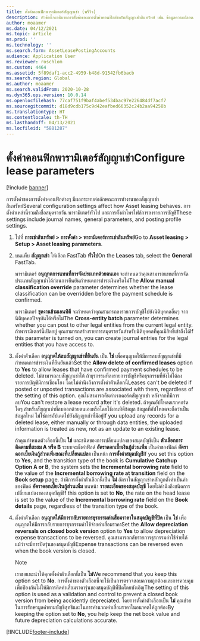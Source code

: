 ```yaml
---
title: ตั้งค่าคอนฟิกพารามิเตอร์สัญญาเช่า (พรีวิว)
description: หัวข้อนี้จะอธิบายการตั้งค่าของการตั้งค่าคอนฟิกสำหรับสัญญาเช่าสินทรัพย์ เช่น ข้อมูลความปลอดภัย และการตั้งค่าการบัญชี
author: moaamer
ms.date: 04/12/2021
ms.topic: article
ms.prod: ''
ms.technology: ''
ms.search.form: AssetLeasePostingAccounts
audience: Application User
ms.reviewer: roschlom
ms.custom: 4464
ms.assetid: 5f89daf1-acc2-4959-b48d-91542fb6bacb
ms.search.region: Global
ms.author: moaamer
ms.search.validFrom: 2020-10-28
ms.dyn365.ops.version: 10.0.14
ms.openlocfilehash: 77caf751f9baf4abef534bac97e226484df7acf7
ms.sourcegitcommit: d18d9cdb175c9d42eafbed66352c24b2aa94258b
ms.translationtype: HT
ms.contentlocale: th-TH
ms.lasthandoff: 04/13/2021
ms.locfileid: "5881287"
---
```

# <a name="configure-lease-parameters"></a><span data-ttu-id="6ad24-103">ตั้งค่าคอนฟิกพารามิเตอร์สัญญาเช่า</span><span class="sxs-lookup"><span data-stu-id="6ad24-103">Configure lease parameters</span></span>

[!include [banner](../includes/banner.md)]

<span data-ttu-id="6ad24-104">การตั้งค่าของการตั้งค่าคอนฟิกต่างๆ มีผลกระทบต่อลักษณะการทำงานของสัญญาเช่าสินทรัพย์</span><span class="sxs-lookup"><span data-stu-id="6ad24-104">Several configuration settings affect how Asset leasing behaves.</span></span> <span data-ttu-id="6ad24-105">การตั้งค่าเหล่านี้รวมถึงชื่อสมุดรายวัน พารามิเตอร์ทั่วไป และการตั้งค่าโพรไฟล์การลงรายการบัญชี</span><span class="sxs-lookup"><span data-stu-id="6ad24-105">These settings include journal names, general parameters, and posting profile settings.</span></span>

1. <span data-ttu-id="6ad24-106">ไปที่ **การเช่าสินทรัพย์ \> การตั้งค่า \> พารามิเตอร์การเช่าสินทรัพย์**</span><span class="sxs-lookup"><span data-stu-id="6ad24-106">Go to **Asset leasing \> Setup \> Asset leasing parameters**.</span></span>
2. <span data-ttu-id="6ad24-107">บนแท็บ **สัญญาเช่า** ให้เลือก FastTab **ทั่วไป**</span><span class="sxs-lookup"><span data-stu-id="6ad24-107">On the **Leases** tab, select the **General** FastTab.</span></span>

    <span data-ttu-id="6ad24-108">พารามิเตอร์ **อนุญาตการแทนที่การจัดประเภทด้วยตนเอง** จะกำหนดว่าคุณสามารถแทนที่การจัดประเภทสัญญาเช่าได้ก่อนการยืนยันกำหนดการชำระเงินหรือไม่</span><span class="sxs-lookup"><span data-stu-id="6ad24-108">The **Allow manual classification override** parameter determines whether the lease classification can be overridden before the payment schedule is confirmed.</span></span>

    <span data-ttu-id="6ad24-109">พารามิเตอร์ **ชุดงานข้ามเอนทิตี** จะกำหนดว่าคุณสามารถลงรายการบัญชีไปยังนิติบุคคลอื่นๆ จากนิติบุคคลปัจจุบันได้หรือไม่</span><span class="sxs-lookup"><span data-stu-id="6ad24-109">The **Cross-entity batch** parameter determines whether you can post to other legal entities from the current legal entity.</span></span> <span data-ttu-id="6ad24-110">ถ้าพารามิเตอร์นี้เปิดอยู่ คุณสามารถสร้างรายการสมุดรายวันสำหรับนิติบุคคลที่คุณมีสิทธิ์เข้าถึงได้</span><span class="sxs-lookup"><span data-stu-id="6ad24-110">If this parameter is turned on, you can create journal entries for the legal entities that you have access to.</span></span>

3. <span data-ttu-id="6ad24-111">ตั้งค่าตัวเลือก **อนุญาตให้ลบสัญญาเช่าที่ยืนยัน** เป็น **ใช่** เพื่ออนุญาตให้มีการลบสัญญาเช่าที่มีกำหนดการชำระเงินที่ยืนยันแล้ว</span><span class="sxs-lookup"><span data-stu-id="6ad24-111">Set the **Allow delete of confirmed leases** option to **Yes** to allow leases that have confirmed payment schedules to be deleted.</span></span> <span data-ttu-id="6ad24-112">ไม่สามารถลบสัญญาเช่าได้ ถ้าธุรกรรมที่ลงรายการบัญชีหรือธุรกรรมที่ยังไม่ได้ลงรายการบัญชีมีการเชื่อมโยง โดยไม่คำนึงถึงการตั้งค่าตัวเลือกนี้</span><span class="sxs-lookup"><span data-stu-id="6ad24-112">Leases can't be deleted if posted or unposted transactions are associated with them, regardless of the setting of this option.</span></span> <span data-ttu-id="6ad24-113">คุณไม่สามารถคืนค่าเรกคอร์ดสัญญาเช่า หลังจากที่มีการลบ</span><span class="sxs-lookup"><span data-stu-id="6ad24-113">You can't restore a lease record after it's deleted.</span></span> <span data-ttu-id="6ad24-114">ถ้าคุณอัปโหลดเรกคอร์ดใดๆ สำหรับสัญญาเช่าที่ลบออกด้วยตนเองหรือโดยใช้เอนทิตีข้อมูล ข้อมูลที่อัปโหลดจะถือว่าเป็นข้อมูลใหม่ ไม่ใช่การอัปเดตไปยังสัญญาเช่าที่มีอยู่</span><span class="sxs-lookup"><span data-stu-id="6ad24-114">If you upload any records for a deleted lease, either manually or through data entities, the uploaded information is treated as new, not as an update to an existing lease.</span></span>

    <span data-ttu-id="6ad24-115">ถ้าคุณกำหนดตัวเลือกนี้เป็น **ใช่** และชนิดของการเปลี่ยนแปลงของสมุดบัญชีเป็น **ตัวเลือกการติดตามที่สะสม A หรือ B** ระบบจะตั้งค่าฟิลด์ **อัตราดอกเบี้ยเงินกู้ส่วนเพิ่ม** เป็นค่าของฟิลด์ **อัตราดอกเบี้ยเงินกู้ส่วนเพิ่มขณะที่เปลี่ยนแปลง** เป็นหน้า **การตั้งค่าสมุดบัญชี**</span><span class="sxs-lookup"><span data-stu-id="6ad24-115">If you set this option to **Yes**, and the transition type of the book is **Cumulative Catchup Option A or B**, the system sets the **Incremental borrowing rate** field to the value of the **Incremental borrowing rate at transition** field on the **Book setup** page.</span></span> <span data-ttu-id="6ad24-116">ถ้ามีการตั้งค่าตัวเลือกนี้เป็น **ไม่** อัตราในสัญญาเช่าหลักถูกตั้งค่าเป็นค่าของฟิลด์ **อัตราดอกเบี้ยเงินกู้ส่วนเพิ่ม** บนหน้า **รายละเอียดของสมุดบัญชี** โดยไม่คำนึงถึงชนิดการเปลี่ยนแปลงของสมุดบัญชี</span><span class="sxs-lookup"><span data-stu-id="6ad24-116">If this option is set to **No**, the rate on the head lease is set to the value of the **Incremental borrowing rate** field on the **Book details** page, regardless of the transition type of the book.</span></span>

4. <span data-ttu-id="6ad24-117">ตั้งค่าตัวเลือก **อนุญาตให้มีการกลับรายการธุรกรรมค่าเสื่อมราคาในสมุดบัญชีที่ปิด** เป็น **ใช่** เพื่ออนุญาตให้มีการกลับรายการธุรกรรมค่าใช้จ่ายค่าเสื่อมราคา</span><span class="sxs-lookup"><span data-stu-id="6ad24-117">Set the **Allow depreciation reversals on closed book version** option to **Yes** to allow depreciation expense transactions to be reversed.</span></span> <span data-ttu-id="6ad24-118">คุณสามารถกลับรายการธุรกรรมค่าใช้จ่ายได้ แม้ว่าจะมีการปิดรุ่นของสมุดบัญชี</span><span class="sxs-lookup"><span data-stu-id="6ad24-118">Expense transactions can be reversed even when the book version is closed.</span></span>

    > [!NOTE]
    > <span data-ttu-id="6ad24-119">เราขอแนะนำให้คุณตั้งค่าตัวเลือกนี้เป็น **ไม่**</span><span class="sxs-lookup"><span data-stu-id="6ad24-119">We recommend that you keep this option set to **No**.</span></span> <span data-ttu-id="6ad24-120">การตั้งค่าของตัวเลือกนี้จะใช้เป็นการตรวจสอบความถูกต้องและการควบคุม เพื่อป้องกันไม่ให้มีการคิดค่าเสื่อมราคารุ่นของสมุดบัญชีที่ปิดโดยบังเอิญ</span><span class="sxs-lookup"><span data-stu-id="6ad24-120">The setting of this option is used as a validation and control to prevent a closed book version from being accidently depreciated.</span></span> <span data-ttu-id="6ad24-121">โดยการตั้งค่าตัวเลือกเป็น **ไม่** คุณช่วยในการรักษามูลค่าตามบัญชีสุทธิและในการคำนวณค่าเสื่อมราคาในอนาคตให้ถูกต้อง</span><span class="sxs-lookup"><span data-stu-id="6ad24-121">By keeping the option set to **No**, you help keep the net book value and future depreciation calculations accurate.</span></span>


[!INCLUDE[footer-include](../../includes/footer-banner.md)]
